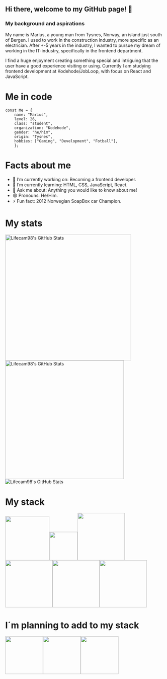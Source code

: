 ## Hi there, welcome to my GitHub page! 👋

### My background and aspirations
My name is Marius, a young man from Tysnes, Norway, an island just south of Bergen. I used to work in the construction industry, more specific as an electrician.
After +-5 years in the industry, I wanted to pursue my dream of working in the IT-industry, specifically in the frontend department.

I find a huge enjoyment creating something special and intriguing that the user have a good experience visiting or using. 
Currently I am studying frontend development at Kodehode/JobLoop, with focus on React and JavaScript.

# Me in code

```
const Me = {
    name: "Marius",
    level: 26,
    class: "student",
    organization: "Kodehode",
    gender: "he/him",
    origin: "Tysnes",
    hobbies: ["Gaming", "Development", "Fotball"],
    };
```

# Facts about me
- 🔭 I’m currently working on: Becoming a frontend developer.
- 🌱 I’m currently learning: HTML, CSS, JavaScript, React.
- 💬 Ask me about: Anything you would like to know about me!
- 😄 Pronouns: He/Him.
- ⚡ Fun fact: 2012 Norwegian SoapBox car Champion.

# My stats
<img src="https://github-readme-streak-stats.herokuapp.com/?user=Lifecam98&theme=chartreuse-dark&hide_border=false" alt="Lifecam98's GitHub Stats" width="400" /> <img src="https://github-readme-stats.vercel.app/api?username=Lifecam98&theme=chartreuse-dark&show_icons=true&hide_border=false&count_private=true" alt="Lifecam98's GitHub Stats" width="377"/> 
<br>
<img src="https://github-readme-stats.vercel.app/api/top-langs/?username=Lifecam98&theme=chartreuse-dark&show_icons=true&hide_border=false&layout=compact" alt="Lifecam98's GitHub Stats" />

# My stack
<img src="https://github.com/yurijserrano/Github-Profile-Readme-Logos/blob/master/text%20editors/vscode.svg" width="140"><img src="https://github.com/yurijserrano/Github-Profile-Readme-Logos/blob/master/tools/figma.png" width="90"><img src= https://github.com/yurijserrano/Github-Profile-Readme-Logos/blob/master/cloud/azure.svg width="150"><img src="https://github.com/yurijserrano/Github-Profile-Readme-Logos/blob/master/others/html.svg" width="150"><img src="https://github.com/yurijserrano/Github-Profile-Readme-Logos/blob/master/others/css.svg" width="150"><img src="https://github.com/yurijserrano/Github-Profile-Readme-Logos/blob/master/programming%20languages/javascript.svg" width="150">

# I´m planning to add to my stack
<img src= https://github.com/yurijserrano/Github-Profile-Readme-Logos/blob/master/programming%20languages/typescript.svg width="120"><img src= https://github.com/yurijserrano/Github-Profile-Readme-Logos/blob/master/frameworks/react.svg width="120"><img src= https://github.com/yurijserrano/Github-Profile-Readme-Logos/blob/master/frameworks/nodejs.svg width="120">
